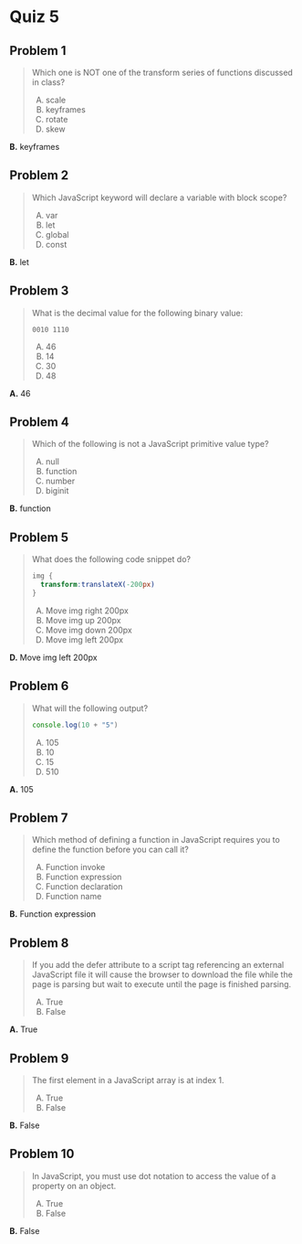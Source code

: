 <style type="text/css">ol { list-style-type: upper-alpha; }</style>

# Quiz 5

## Problem 1

> Which one is NOT one of the transform series of functions discussed in class?
>
> 1.  scale
> 1.  keyframes
> 1.  rotate
> 1.  skew

**B.** keyframes

## Problem 2

> Which JavaScript keyword will declare a variable with block scope?
>
> 1.  var
> 1.  let
> 1.  global
> 1.  const

**B.** let

## Problem 3

> What is the decimal value for the following binary value:
>
> ```
> 0010 1110
> ```
>
> 1.  46
> 1.  14
> 1.  30
> 1.  48

**A.** 46

## Problem 4

> Which of the following is not a JavaScript primitive value type?
>
> 1.  null
> 1.  function
> 1.  number
> 1.  biginit

**B.** function

## Problem 5

> What does the following code snippet do?
>
> ```css
> img {
>   transform:translateX(-200px)
> }
> ```
>
> 1.  Move img right 200px
> 1.  Move img up 200px
> 1.  Move img down 200px
> 1.  Move img left 200px

**D.** Move img left 200px

## Problem 6

> What will the following output?
>
> ```js
> console.log(10 + "5")
> ```
>
> 1.  105
> 1.  10
> 1.  15
> 1.  510

**A.** 105

## Problem 7

> Which method of defining a function in JavaScript requires you to define the
  function before you can call it?
>
> 1.  Function invoke
> 1.  Function expression
> 1.  Function declaration
> 1.  Function name

**B.** Function expression

## Problem 8

> If you add the defer attribute to a script tag referencing an external
  JavaScript file it will cause the browser to download the file while the page
  is parsing but wait to execute until the page is finished parsing.
>
> 1.  True
> 1.  False

**A.** True

## Problem 9

> The first element in a JavaScript array is at index 1.
>
> 1.  True
> 1.  False

**B.** False

## Problem 10

> In JavaScript, you must use dot notation to access the value of a property on
  an object.
>
> 1.  True
> 1.  False

**B.** False
